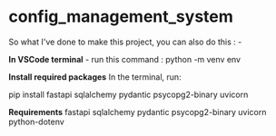 # config_management_system

So what I've done to make this project, you can also do this : - 

**In VSCode terminal** - 
run this command : python -m venv env

**Install required packages** 
In the terminal, run: 

pip install fastapi sqlalchemy pydantic psycopg2-binary uvicorn

**Requirements** 
fastapi
sqlalchemy
pydantic
psycopg2-binary
uvicorn
python-dotenv
